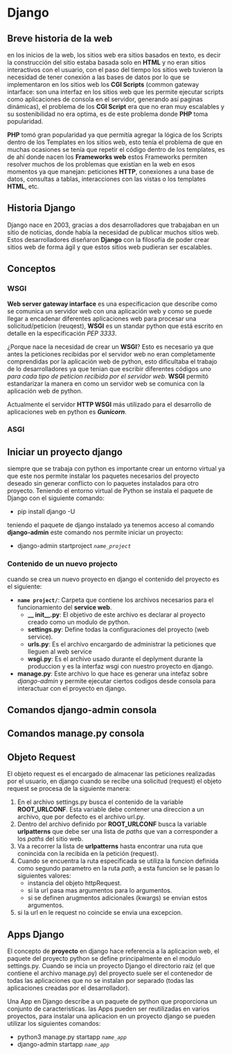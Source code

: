 # Django

## Breve historia de la web
en los inicios de la web, los sitios web era sitios basados en texto, es decir la construcción del sitio estaba basada solo en **HTML** y no eran sitios interactivos con el usuario, con el paso del tiempo los sitios web tuvieron la necesidad de tener conexión a las bases de datos por lo que se implementaron en los sitios web los **CGI Scripts** (common gateway intarface: son una interfaz en los sitios web que les permite ejecutar scripts como aplicaciones de consola en el servidor, generando así paginas dinámicas), el problema de los **CGI Script** era que no eran muy escalables y su sostenibilidad no era optima, es de este problema donde **PHP** toma popularidad.

**PHP** tomó gran popularidad ya que permitía agregar la lógica de los Scripts dentro de los Templates en los sitios web, esto tenía el problema de que en muchas ocasiones se tenía que repetir el código dentro de los templates, es de ahí donde nacen los **Frameworks web** estos Frameworks permiten resolver muchos de los problemas que existían en la web en esos momentos ya que manejan: peticiones **HTTP**, conexiones a una base de datos, consultas a tablas, interacciones con las vistas o los templates **HTML**, etc.

## Historia Django
Django nace en 2003, gracias a dos desarrolladores que trabajaban en un sitio de noticias, donde había la necesidad de publicar muchos sitios web. Estos desarrolladores diseñaron **Django** con la filosofía de poder crear sitios web de forma ágil y que estos sitios web pudieran ser escalables.

## Conceptos

### WSGI
**Web server gateway intarface** es una especificacion que describe como se comunica un servidor web con una aplicación web y como se puede llegar a encadenar diferentes aplicaciones web para procesar una solicitud/peticion (reuqest), **WSGI** es un standar python que está escrito en detalle en la especificación _PEP 3333_. 

¿Porque nace la necesidad de crear un **WSGI**? Esto es necesario ya que antes la peticiones recibidas por el servidor web no eran completamente comprendidas por la aplicación web de python, esto dificultaba el trabajo de lo desarrolladores ya que tenian que escribir diferentes códigos _uno para cada tipo de peticion recibida por el servidor web_. **WSGI** permitó estandarizar la manera en como un servidor web se comunica con la aplicación web de python.

Actualmente el servidor **HTTP WSGI** más utilizado para el desarrollo de aplicaciones web en python es **_Gunicorn_**.

### ASGI


## Iniciar un proyecto django
siempre que se trabaja con python es importante crear un entorno virtual ya que este nos permite instalar los paquetes necesarios del proyecto deseado sin generar conflicto con lo paquetes instalados para otro proyecto. Teniendo el entorno virtual de Python se instala el paquete de Django con el siguiente comando:

- pip install django -U

teniendo el paquete de django instalado ya tenemos acceso al comando **django-admin** este comando nos permite iniciar un proyecto:

- django-admin startproject  _`name_project`_

### Contenido de un nuevo projecto
cuando se crea un nuevo proyecto en django el contenido del proyecto es el siguiente:

- __`name project/`__: Carpeta que contiene los archivos necesarios para el funcionamiento del **service web**.
    - **__ init__.py**: El objetivo de este archivo es declarar al proyecto creado como un modulo de python.
    - __settings.py__:  Define todas la configuraciones del proyecto (web service).
    - __urls.py__: Es el archivo encargardo de administrar la peticiones que lleguen al web service
    - __wsgi.py__: Es el archivo usado durante el deplyment durante la produccion y es la interfaz wsgi con nuestro proyecto en django.
- __manage.py__: Este archivo lo que hace es generar una intefaz sobre _django-admin_ y permite ejecutar ciertos codigos desde consola para interactuar con el proyecto en django.

## Comandos django-admin consola

## Comandos manage.py consola

## Objeto Request
El objeto request es el encargado de almacenar las peticiones realizadas por el usuario, en django cuando se recibe una solicitud (request) el objeto request se procesa de la siguiente manera:
1. En el archivo settings.py busca el contenido de la variable **ROOT_URLCONF**. Esta variable debe contener una direccion a un archivo, que por defecto es el archivo url.py.
1. Dentro del archivo definido por **ROOT_URLCONF** busca la variable **urlpatterns** que debe ser una lista de _paths_ que van a corresponder a los _paths_ del sitio web.
1. Va a recorrer la lista de **urlpatterns** hasta encontrar una ruta que conincida con la recibida en la petición (request).
1. Cuando se encuentra la ruta especificada se utiliza la funcion definida como segundo parametro en la ruta _path_, a esta funcion se le pasan lo siguientes valores:
    - instancia del objeto httpRequest.
    - si la url pasa mas argumentos para lo argumentos.
    - si se definen arugmentos adicionales (kwargs) se envian estos argumentos.
1. si la url en le request no coincide se envia una excepcion.

## Apps Django
El concepto de **proyecto** en django hace referencia a la aplicacion web, el paquete del proyecto python se define principalmente en el modulo settings.py. Cuando se incia un proyecto Django el directorio raiz (el que contiene el archivo manage.py) del proyecto suele ser el contenedor de todas las aplicaciones que no se instalan por separado (todas las aplicaciones creadas por el desarrollador).

Una App en Django describe a un paquete de python que proporciona un conjunto de caracteristicas. las Apps pueden ser reutilizadas en varios proyectos, para instalar una aplicacion en un proyecto django se pueden utilizar los siguientes comandos:
- python3 manage.py startapp _`name_app`_
- django-admin startapp _`name_app`_




 



